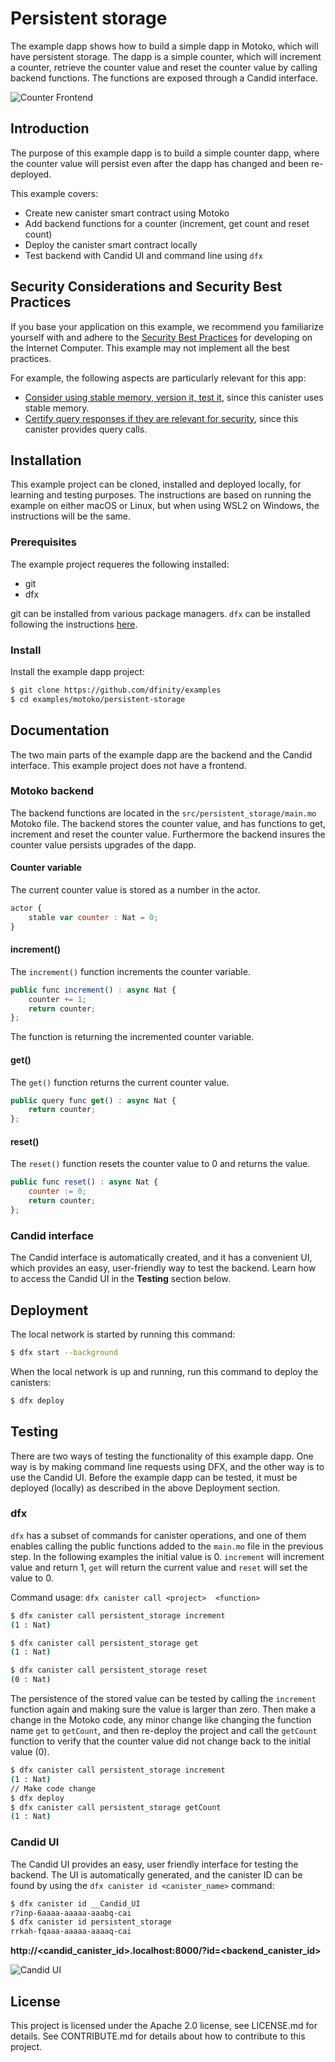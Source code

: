 # Persistent storage
The example dapp shows how to build a simple dapp in Motoko, which will have persistent storage. The dapp is a simple counter, which will increment a counter, retrieve the counter value and reset the counter value by calling backend functions. The functions are exposed through a Candid interface.

![Counter Frontend](README_images/candid_ui.png)

## Introduction
The purpose of this example dapp is to build a simple counter dapp, where the counter value will persist even after the dapp has changed and been re-deployed.

This example covers:

- Create new canister smart contract using Motoko
- Add backend functions for a counter (increment, get count and reset count)
- Deploy the canister smart contract locally
- Test backend with Candid UI and command line using `dfx` 

## Security Considerations and Security Best Practices

If you base your application on this example, we recommend you familiarize yourself with and adhere to the [Security Best Practices](https://internetcomputer.org/docs/current/references/security/) for developing on the Internet Computer. This example may not implement all the best practices.

For example, the following aspects are particularly relevant for this app:
* [Consider using stable memory, version it, test it](https://internetcomputer.org/docs/current/references/security/rust-canister-development-security-best-practices#consider-using-stable-memory-version-it-test-it), since this canister uses stable memory. 
* [Certify query responses if they are relevant for security](https://internetcomputer.org/docs/current/references/security/general-security-best-practices#certify-query-responses-if-they-are-relevant-for-security), since this canister provides query calls.

## Installation
This example project can be cloned, installed and deployed locally, for learning and testing purposes. The instructions are based on running the example on either macOS or Linux, but when using WSL2 on Windows, the instructions will be the same.

### Prerequisites
The example project requeres the following installed:

- git
- dfx

git can be installed from various package managers. `dfx` can be installed following the instructions [here](https://smartcontracts.org/docs/quickstart/local-quickstart.html#download-and-install).

### Install
Install the example dapp project:

```bash
$ git clone https://github.com/dfinity/examples
$ cd examples/motoko/persistent-storage
```

## Documentation
The two main parts of the example dapp are the backend and the Candid interface. This example project does not have a frontend.

### Motoko backend
The backend functions are located in the `src/persistent_storage/main.mo` Motoko file. The backend stores the counter value, and has functions to get, increment and reset the counter value. Furthermore the backend insures the counter value persists upgrades of the dapp.

#### Counter variable
The current counter value is stored as a number in the actor.

```javascript
actor {
    stable var counter : Nat = 0;
}
```

#### increment()
The `increment()` function increments the counter variable.

```javascript
public func increment() : async Nat {
    counter += 1;
    return counter;
};
```

The function is returning the incremented counter variable.

#### get()
The `get()` function returns the current counter value.

```javascript
public query func get() : async Nat {
    return counter;
};
```

#### reset()
The `reset()` function resets the counter value to 0 and returns the value.

```javascript
public func reset() : async Nat {
    counter := 0;
    return counter;
};
```

### Candid interface
The Candid interface is automatically created, and it has a convenient UI, which provides an easy, user-friendly way to test the backend. Learn how to access the Candid UI in the **Testing** section below. 

## Deployment
The local network is started by running this command:

```bash
$ dfx start --background
```

When the local network is up and running, run this command to deploy the canisters:

```bash
$ dfx deploy
```

## Testing
There are two ways of testing the functionality of this example dapp. One way is by making command line requests using DFX, and the other way is to use the Candid UI. Before the example dapp can be tested, it must be deployed (locally) as described in the above Deployment section.

### dfx
`dfx` has a subset of commands for canister operations, and one of them enables calling the public functions added to the `main.mo` file in the previous step. In the following examples the initial value is 0. `increment` will increment value and return 1, `get` will return the current value and `reset` will set the value to 0.

Command usage: `dfx canister call <project>  <function>`

```bash
$ dfx canister call persistent_storage increment
(1 : Nat)
```

```bash
$ dfx canister call persistent_storage get
(1 : Nat)
```

```bash
$ dfx canister call persistent_storage reset
(0 : Nat)
```

The persistence of the stored value can be tested by calling the `increment` function again and making sure the value is larger than zero. Then make a change in the Motoko code, any minor change like changing the function name `get` to `getCount`, and then re-deploy the project and call the `getCount` function to verify that the counter value did not change back to the initial value (0).

```bash
$ dfx canister call persistent_storage increment
(1 : Nat)
// Make code change
$ dfx deploy
$ dfx canister call persistent_storage getCount
(1 : Nat)
```


### Candid UI
The Candid UI provides an easy, user friendly interface for testing the backend. The UI is automatically generated, and the canister ID can be found by using the `dfx canister id <canister_name>` command:

```bash
$ dfx canister id __Candid_UI
r7inp-6aaaa-aaaaa-aaabq-cai
$ dfx canister id persistent_storage
rrkah-fqaaa-aaaaa-aaaaq-cai
```

**http://<candid_canister_id>.localhost:8000/?id=<backend_canister_id>**

![Candid UI](README_images/candid_ui.png)

## License
This project is licensed under the Apache 2.0 license, see LICENSE.md for details. See CONTRIBUTE.md for details about how to contribute to this project.
